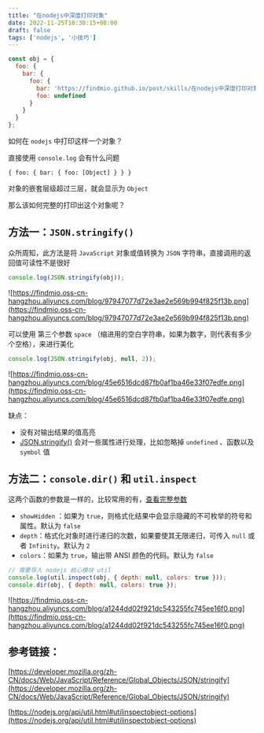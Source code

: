 ```yaml
---
title: "在nodejs中深度打印对象"
date: 2022-11-25T10:30:15+08:00
draft: false
tags: ['nodejs', '小技巧']
---
```


```javascript
const obj = {
  foo: {
    bar: {
      foo: {
        bar: 'https://findmio.github.io/post/skills/在nodejs中深度打印对象/',
        foo: undefined
      }
    }
  }
};
```

如何在  `nodejs` 中打印这样一个对象？

直接使用 `console.log` 会有什么问题

```
{ foo: { bar: { foo: [Object] } } }
```

对象的嵌套层级超过三层，就会显示为 `Object` 

那么该如何完整的打印出这个对象呢？

## 方法一：`JSON.stringify()`

众所周知，此方法是将 `JavaScript` 对象或值转换为 `JSON` 字符串，直接调用的返回值可读性不是很好

```javascript
console.log(JSON.stringify(obj));
```

![https://findmio.oss-cn-hangzhou.aliyuncs.com/blog/97947077d72e3ae2e569b994f825f13b.png](https://findmio.oss-cn-hangzhou.aliyuncs.com/blog/97947077d72e3ae2e569b994f825f13b.png)

可以使用 第三个参数 `space` （缩进用的空白字符串，如果为数字，则代表有多少个空格），来进行美化

```javascript
console.log(JSON.stringify(obj, null, 2));
```

![https://findmio.oss-cn-hangzhou.aliyuncs.com/blog/45e6516dcd87fb0af1ba46e33f07edfe.png](https://findmio.oss-cn-hangzhou.aliyuncs.com/blog/45e6516dcd87fb0af1ba46e33f07edfe.png)

缺点：

- 没有对输出结果的值高亮
- [JSON.stringify()](https://developer.mozilla.org/zh-CN/docs/Web/JavaScript/Reference/Global_Objects/JSON/stringify#%E6%8F%8F%E8%BF%B0) 会对一些属性进行处理，比如忽略掉 `undefined`
  、函数以及 `symbol` 值

## 方法二：`console.dir()` 和 `util.inspect`

这两个函数的参数是一样的，比较常用的有，[查看完整参数](https://nodejs.org/api/util.html#utilinspectobject-options)

- `showHidden` ：如果为 `true`，则格式化结果中会显示隐藏的不可枚举的符号和属性。默认为 `false`
- `depth`：格式化对象时进行递归的次数，如果要使其无限递归，可传入 `null` 或者 `Infinity`。默认为 `2`
- `colors`：如果为 `true`，输出带 ANSI 颜色的代码。默认为 `false`

```javascript
// 需要导入 nodejs 核心模块 util
console.log(util.inspect(obj, { depth: null, colors: true }));
console.dir(obj, { depth: null, colors: true });
```

![https://findmio.oss-cn-hangzhou.aliyuncs.com/blog/a1244dd02f921dc543255fc745ee16f0.png](https://findmio.oss-cn-hangzhou.aliyuncs.com/blog/a1244dd02f921dc543255fc745ee16f0.png)

## 参考链接：

[https://developer.mozilla.org/zh-CN/docs/Web/JavaScript/Reference/Global_Objects/JSON/stringify](https://developer.mozilla.org/zh-CN/docs/Web/JavaScript/Reference/Global_Objects/JSON/stringify)

[https://nodejs.org/api/util.html#utilinspectobject-options](https://nodejs.org/api/util.html#utilinspectobject-options)

